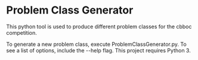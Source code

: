 # Problem Class Generator

This python tool is used to produce different problem classes for the cbboc competition.

To generate a new problem class, execute ProblemClassGenerator.py. To see
a list of options, include the --help flag. This project requires Python 3.
